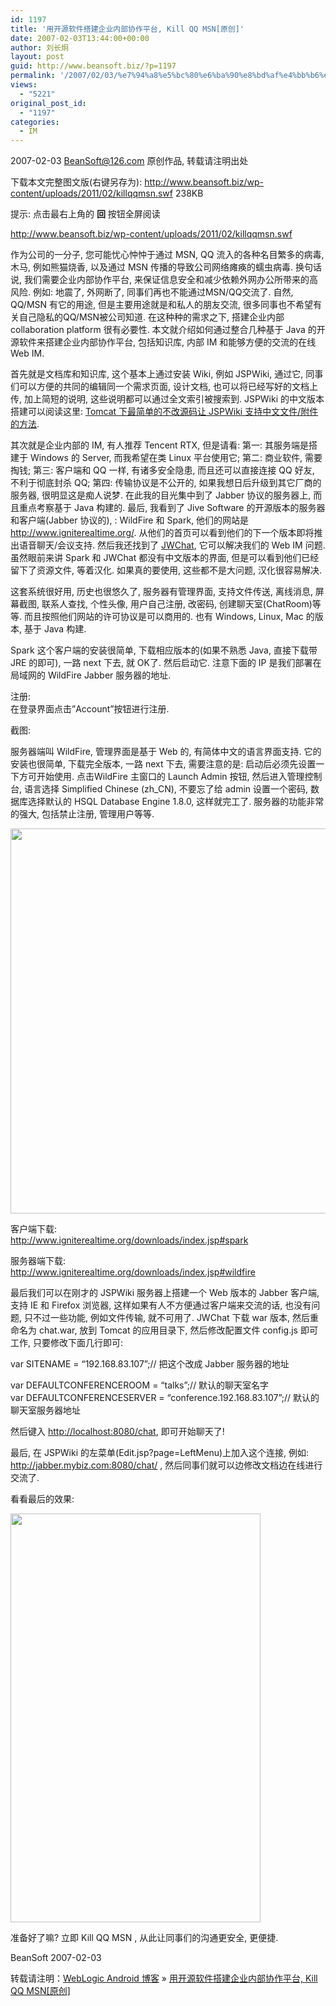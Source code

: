 ```yaml
---
id: 1197
title: '用开源软件搭建企业内部协作平台, Kill QQ MSN[原创]'
date: 2007-02-03T13:44:00+00:00
author: 刘长炯
layout: post
guid: http://www.beansoft.biz/?p=1197
permalink: '/2007/02/03/%e7%94%a8%e5%bc%80%e6%ba%90%e8%bd%af%e4%bb%b6%e6%90%ad%e5%bb%ba%e4%bc%81%e4%b8%9a%e5%86%85%e9%83%a8%e5%8d%8f%e4%bd%9c%e5%b9%b3%e5%8f%b0-kill-qq-msn%e5%8e%9f%e5%88%9b/'
views:
  - "5221"
original_post_id:
  - "1197"
categories:
  - IM
---
```

2007-02-03 <BeanSoft@126.com> 原创作品, 转载请注明出处

下载本文完整图文版(右键另存为): <a href="http://www.beansoft.biz/wp-content/uploads/2011/02/killqqmsn.swf" target="_blank">http://www.beansoft.biz/wp-content/uploads/2011/02/killqqmsn.swf</a> 238KB

提示: 点击最右上角的 **回** 按钮全屏阅读

<http://www.beansoft.biz/wp-content/uploads/2011/02/killqqmsn.swf>

作为公司的一分子, 您可能忧心忡忡于通过 MSN, QQ 流入的各种名目繁多的病毒, 木马, 例如熊猫烧香, 以及通过 MSN 传播的导致公司网络瘫痪的蠕虫病毒. 换句话说, 我们需要企业内部协作平台, 来保证信息安全和减少依赖外网办公所带来的高风险. 例如: 地震了, 外网断了, 同事们再也不能通过MSN/QQ交流了. 自然, QQ/MSN 有它的用途, 但是主要用途就是和私人的朋友交流, 很多同事也不希望有关自己隐私的QQ/MSN被公司知道. 在这种种的需求之下, 搭建企业内部 collaboration platform 很有必要性. 本文就介绍如何通过整合几种基于 Java 的开源软件来搭建企业内部协作平台, 包括知识库, 内部 IM 和能够方便的交流的在线 Web IM.

首先就是文档库和知识库, 这个基本上通过安装 Wiki, 例如 JSPWiki, 通过它, 同事们可以方便的共同的编辑同一个需求页面, 设计文档, 也可以将已经写好的文档上传, 加上简短的说明, 这些说明都可以通过全文索引被搜索到. JSPWiki 的中文版本搭建可以阅读这里: [Tomcat 下最简单的不改源码让 JSPWiki 支持中文文件/附件的方法](http://www.blogjava.net/beansoft/archive/2007/02/03/97756.html).

其次就是企业内部的 IM, 有人推荐 Tencent RTX, 但是请看: 第一: 其服务端是搭建于 Windows 的 Server, 而我希望在类 Linux 平台使用它; 第二: 商业软件, 需要掏钱; 第三: 客户端和 QQ 一样, 有诸多安全隐患, 而且还可以直接连接 QQ 好友, 不利于彻底封杀 QQ; 第四: 传输协议是不公开的, 如果我想日后升级到其它厂商的服务器, 很明显这是痴人说梦. 在此我的目光集中到了 Jabber 协议的服务器上, 而且重点考察基于 Java 构建的. 最后, 我看到了 Jive Software 的开源版本的服务器和客户端(Jabber 协议的), : WildFire 和 Spark, 他们的网站是 <http://www.igniterealtime.org/>. 从他们的首页可以看到他们的下一个版本即将推出语音聊天/会议支持. 然后我还找到了 [JWChat](http://jwchat.sourceforge.net), 它可以解决我们的 Web IM 问题. 虽然眼前来讲 Spark 和 JWChat 都没有中文版本的界面, 但是可以看到他们已经留下了资源文件, 等着汉化. 如果真的要使用, 这些都不是大问题, 汉化很容易解决.

这套系统很好用, 历史也很悠久了, 服务器有管理界面, 支持文件传送, 离线消息, 屏幕截图, 联系人查找, 个性头像, 用户自己注册, 改密码, 创建聊天室(ChatRoom)等等. 而且按照他们网站的许可协议是可以商用的. 也有 Windows, Linux, Mac 的版本, 基于 Java 构建.

Spark 这个客户端的安装很简单, 下载相应版本的(如果不熟悉 Java, 直接下载带 JRE 的即可), 一路 next 下去, 就 OK了. 然后启动它. 注意下面的 IP 是我们部署在局域网的 WildFire Jabber 服务器的地址.

注册:   
在登录界面点击&#8221;Account&#8221;按钮进行注册. 

截图:

服务器端叫 WildFire, 管理界面是基于 Web 的, 有简体中文的语言界面支持. 它的安装也很简单, 下载完全版本, 一路 next 下去, 需要注意的是: 启动后必须先设置一下方可开始使用. 点击WildFire 主窗口的 Launch Admin 按钮, 然后进入管理控制台, 语言选择 Simplified Chinese (zh_CN), 不要忘了给 admin 设置一个密码, 数据库选择默认的 HSQL Database Engine 1.8.0, 这样就完工了. 服务器的功能非常的强大, 包括禁止注册, 管理用户等等.

<img src="http://www.beansoft.biz/wp-content/uploads/2012/04/zrclip_001p3abd1757.png" height="616" width="617" />

客户端下载:   
<http://www.igniterealtime.org/downloads/index.jsp#spark>

服务器端下载:   
<http://www.igniterealtime.org/downloads/index.jsp#wildfire>

最后我们可以在刚才的 JSPWiki 服务器上搭建一个 Web 版本的 Jabber 客户端, 支持 IE 和 Firefox 浏览器, 这样如果有人不方便通过客户端来交流的话, 也没有问题, 只不过一些功能, 例如文件传输, 就不可用了. JWChat 下载 war 版本, 然后重命名为 chat.war, 放到 Tomcat 的应用目录下, 然后修改配置文件 config.js 即可工作, 只要修改下面几行即可:

var SITENAME = &#8220;192.168.83.107&#8221;;// 把这个改成 Jabber 服务器的地址

var DEFAULTCONFERENCEROOM = &#8220;talks&#8221;;// 默认的聊天室名字   
var DEFAULTCONFERENCESERVER = &#8220;conference.192.168.83.107&#8221;;// 默认的聊天室服务器地址

然后键入 <http://localhost:8080/chat>, 即可开始聊天了!

最后, 在 JSPWiki 的左菜单(Edit.jsp?page=LeftMenu)上加入这个连接, 例如: <http://jabber.mybiz.com:8080/chat/> , 然后同事们就可以边修改文档边在线进行交流了.

看看最后的效果:

<img src="http://www.beansoft.biz/wp-content/uploads/2012/04/zrclip_002p7902ad92.png" height="654" width="400" />

准备好了嘛? 立即 Kill QQ MSN , 从此让同事们的沟通更安全, 更便捷.

BeanSoft 2007-02-03

转载请注明：[WebLogic Android 博客](http://www.beansoft.biz) &raquo; [用开源软件搭建企业内部协作平台, Kill QQ MSN[原创]](http://www.beansoft.biz/2007/02/03/%e7%94%a8%e5%bc%80%e6%ba%90%e8%bd%af%e4%bb%b6%e6%90%ad%e5%bb%ba%e4%bc%81%e4%b8%9a%e5%86%85%e9%83%a8%e5%8d%8f%e4%bd%9c%e5%b9%b3%e5%8f%b0-kill-qq-msn%e5%8e%9f%e5%88%9b/)